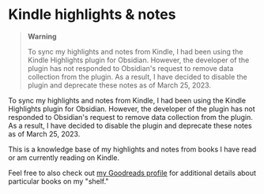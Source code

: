 # Kindle highlights & notes

> **Warning**
> 
> To sync my highlights and notes from Kindle, I had been using the Kindle Highlights plugin for Obsidian. However, the developer of the plugin has not responded to Obsidian's request to remove data collection from the plugin. As a result, I have decided to disable the plugin and deprecate these notes as of March 25, 2023.

To sync my highlights and notes from Kindle, I had been using the Kindle Highlights plugin for Obsidian. However, the developer of the plugin has not responded to Obsidian's request to remove data collection from the plugin. As a result, I have decided to disable the plugin and deprecate these notes as of March 25, 2023.

This is a knowledge base of my highlights and notes from books I have read or am currently reading on Kindle.

Feel free to also check out [my Goodreads profile](https://www.goodreads.com/user/show/70600963-joshua-wong) for additional details about particular books on my "shelf."
